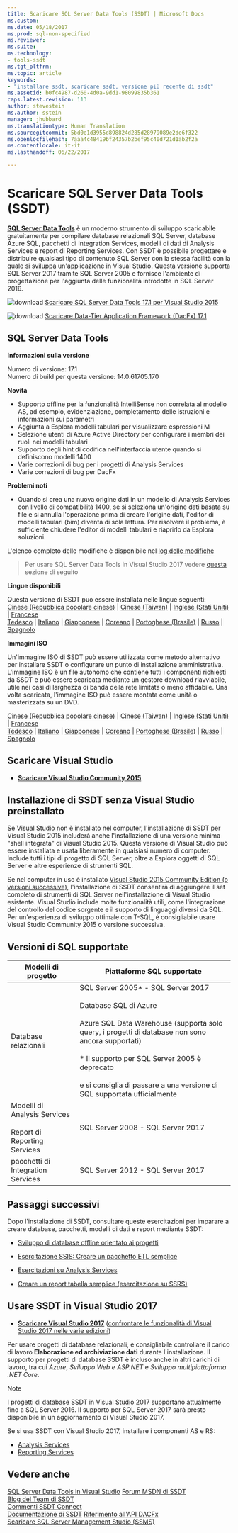 ```yaml
---
title: Scaricare SQL Server Data Tools (SSDT) | Microsoft Docs
ms.custom: 
ms.date: 05/18/2017
ms.prod: sql-non-specified
ms.reviewer: 
ms.suite: 
ms.technology:
- tools-ssdt
ms.tgt_pltfrm: 
ms.topic: article
keywords:
- "installare ssdt, scaricare ssdt, versione più recente di ssdt"
ms.assetid: b0fc4987-d260-4d0a-9dd1-98099835b361
caps.latest.revision: 113
author: stevestein
ms.author: sstein
manager: jhubbard
ms.translationtype: Human Translation
ms.sourcegitcommit: 5bd0e1d3955d898824d285d28979089e2de6f322
ms.openlocfilehash: 7aaa4c48419bf24357b2bef95c40d721d1ab2f2a
ms.contentlocale: it-it
ms.lasthandoff: 06/22/2017

---
```

# <a name="download-sql-server-data-tools-ssdt"></a>Scaricare SQL Server Data Tools (SSDT)

**[SQL Server Data Tools](https://msdn.microsoft.com/mt186501)** è un moderno strumento di sviluppo scaricabile gratuitamente per compilare database relazionali SQL Server, database Azure SQL, pacchetti di Integration Services, modelli di dati di Analysis Services e report di Reporting Services. Con SSDT è possibile progettare e distribuire qualsiasi tipo di contenuto SQL Server con la stessa facilità con la quale si sviluppa un'applicazione in Visual Studio. Questa versione supporta SQL Server 2017 tramite SQL Server 2005 e fornisce l'ambiente di progettazione per l'aggiunta delle funzionalità introdotte in SQL Server 2016.  
    
    
![download](../ssdt/media/download.png) [Scaricare SQL Server Data Tools 17.1 per Visual Studio 2015](https://go.microsoft.com/fwlink/?linkid=849393)

![download](../ssdt/media/download.png) [Scaricare Data-Tier Application Framework (DacFx) 17.1](https://www.microsoft.com/download/details.aspx?id=55255)

## <a name="sql-server-data-tools"></a>SQL Server Data Tools   
**Informazioni sulla versione**  
  
Numero di versione: 17.1  
Numero di build per questa versione: 14.0.61705.170
  
 **Novità**
 - Supporto offline per la funzionalità IntelliSense non correlata al modello AS, ad esempio, evidenziazione, completamento delle istruzioni e informazioni sui parametri
 - Aggiunta a Esplora modelli tabulari per visualizzare espressioni M
 - Selezione utenti di Azure Active Directory per configurare i membri dei ruoli nei modelli tabulari
 - Supporto degli hint di codifica nell'interfaccia utente quando si definiscono modelli 1400
 - Varie correzioni di bug per i progetti di Analysis Services
 - Varie correzioni di bug per DacFx

 **Problemi noti**
 - Quando si crea una nuova origine dati in un modello di Analysis Services con livello di compatibilità 1400, se si seleziona un'origine dati basata su file e si annulla l'operazione prima di creare l'origine dati, l'editor di modelli tabulari (bim) diventa di sola lettura. Per risolvere il problema, è sufficiente chiudere l'editor di modelli tabulari e riaprirlo da Esplora soluzioni.

L'elenco completo delle modifiche è disponibile nel [log delle modifiche](changelog-for-sql-server-data-tools-ssdt.md)

 > Per usare SQL Server Data Tools in Visual Studio 2017 vedere [questa](#use-ssdt-in-visual-studio-2017) sezione di seguito

  **Lingue disponibili**  
  
 Questa versione di SSDT può essere installata nelle lingue seguenti:  
[Cinese (Repubblica popolare cinese)]( https://go.microsoft.com/fwlink/?linkid=849393&clcid=0x804) | 
[Cinese (Taiwan)]( https://go.microsoft.com/fwlink/?linkid=849393&clcid=0x404) | 
[Inglese (Stati Uniti)]( https://go.microsoft.com/fwlink/?linkid=849393&clcid=0x409) | 
[Francese]( https://go.microsoft.com/fwlink/?linkid=849393&clcid=0x40c)  
[Tedesco]( https://go.microsoft.com/fwlink/?linkid=849393&clcid=0x407) | 
[Italiano]( https://go.microsoft.com/fwlink/?linkid=849393&clcid=0x410) | 
[Giapponese]( https://go.microsoft.com/fwlink/?linkid=849393&clcid=0x411) | 
[Coreano]( https://go.microsoft.com/fwlink/?linkid=849393&clcid=0x412) | 
[Portoghese (Brasile)]( https://go.microsoft.com/fwlink/?linkid=849393&clcid=0x416) | 
[Russo]( https://go.microsoft.com/fwlink/?linkid=849393&clcid=0x419) | 
[Spagnolo]( https://go.microsoft.com/fwlink/?linkid=849393&clcid=0x40a)  

**Immagini ISO**

Un'immagine ISO di SSDT può essere utilizzata come metodo alternativo per installare SSDT o configurare un punto di installazione amministrativa. L'immagine ISO è un file autonomo che contiene tutti i componenti richiesti da SSDT e può essere scaricata mediante un gestore download riavviabile, utile nei casi di larghezza di banda della rete limitata o meno affidabile. Una volta scaricata, l'immagine ISO può essere montata come unità o masterizzata su un DVD.

[Cinese (Repubblica popolare cinese)]( https://go.microsoft.com/fwlink/?linkid=849399&clcid=0x804) |
[Cinese (Taiwan)]( https://go.microsoft.com/fwlink/?linkid=849399&clcid=0x404) |
[Inglese (Stati Uniti)]( https://go.microsoft.com/fwlink/?linkid=849399&clcid=0x409) |
[Francese]( https://go.microsoft.com/fwlink/?linkid=849399&clcid=0x40c)  
[Tedesco]( https://go.microsoft.com/fwlink/?linkid=849399&clcid=0x407) |
[Italiano]( https://go.microsoft.com/fwlink/?linkid=849399&clcid=0x410) |
[Giapponese]( https://go.microsoft.com/fwlink/?linkid=849399&clcid=0x411) |
[Coreano]( https://go.microsoft.com/fwlink/?linkid=849399&clcid=0x412) |
[Portoghese (Brasile)]( https://go.microsoft.com/fwlink/?linkid=849399&clcid=0x416) |
[Russo]( https://go.microsoft.com/fwlink/?linkid=849399&clcid=0x419) |
[Spagnolo]( https://go.microsoft.com/fwlink/?linkid=849399&clcid=0x40a)

## <a name="download-visual-studio"></a>Scaricare Visual Studio

* [**Scaricare Visual Studio Community 2015**](https://www.visualstudio.com/products/visual-studio-community-vs.aspx)

## <a name="installing-ssdt-without-visual-studio-pre-installed"></a>Installazione di SSDT senza Visual Studio preinstallato

Se Visual Studio non è installato nel computer, l'installazione di SSDT per Visual Studio 2015 includerà anche l'installazione di una versione minima "shell integrata" di Visual Studio 2015. Questa versione di Visual Studio può essere installata e usata liberamente in qualsiasi numero di computer. Include tutti i tipi di progetto di SQL Server, oltre a Esplora oggetti di SQL Server e altre esperienze di strumenti SQL.

Se nel computer in uso è installato [Visual Studio 2015 Community Edition (o versioni successive)](https://www.visualstudio.com/products/visual-studio-community-vs.aspx), l'installazione di SSDT consentirà di aggiungere il set completo di strumenti di SQL Server nell'installazione di Visual Studio esistente. Visual Studio include molte funzionalità utili, come l'integrazione del controllo del codice sorgente e il supporto di linguaggi diversi da SQL. Per un'esperienza di sviluppo ottimale con T-SQL, è consigliabile usare Visual Studio Community 2015 o versione successiva.

## <a name="supported-sql-versions"></a>Versioni di SQL supportate
  
|Modelli di progetto|Piattaforme SQL supportate|  
|-------------------|--------------------|  
Database relazionali|  SQL Server 2005* - SQL Server 2017 <br /><br />Database SQL di Azure<br /><br />Azure SQL Data Warehouse (supporta solo query, i progetti di database non sono ancora supportati)<br /><br />  * Il supporto per SQL Server 2005 è deprecato<br /><br /> e si consiglia di passare a una versione di SQL supportata ufficialmente|
  |Modelli di Analysis Services<br /><br />Report di Reporting Services | SQL Server 2008 - SQL Server 2017|
  |pacchetti di Integration Services| SQL Server 2012 - SQL Server 2017    |
  
## <a name="next-steps"></a>Passaggi successivi  
Dopo l'installazione di SSDT, consultare queste esercitazioni per imparare a creare database, pacchetti, modelli di dati e report mediante SSDT:  
  
-   [Sviluppo di database offline orientato ai progetti](https://msdn.microsoft.com/library/hh272702(v=vs.103).aspx)  
  
-   [Esercitazione SSIS: Creare un pacchetto ETL semplice](https://msdn.microsoft.com/library/ms169917.aspx)  
  
-   [Esercitazioni su Analysis Services](https://msdn.microsoft.com/library/hh231701.aspx)  
  
-   [Creare un report tabella semplice (esercitazione su SSRS)](https://msdn.microsoft.com/library/ms167305.aspx)  
  
## <a name="use-ssdt-in-visual-studio-2017"></a>Usare SSDT in Visual Studio 2017 

* [**Scaricare Visual Studio 2017**](https://www.visualstudio.com/) ([confrontare le funzionalità di Visual Studio 2017 nelle varie edizioni](https://www.visualstudio.com/vs/compare/))

Per usare progetti di database relazionali, è consigliabile controllare il carico di lavoro **Elaborazione ed archiviazione dati** durante l'installazione. Il supporto per progetti di database SSDT è incluso anche in altri carichi di lavoro, tra cui *Azure*, *Sviluppo Web e ASP.NET* e *Sviluppo multipiattaforma .NET Core*.

> [!NOTE]
> I progetti di database SSDT in Visual Studio 2017 supportano attualmente fino a SQL Server 2016.  Il supporto per SQL Server 2017 sarà presto disponibile in un aggiornamento di Visual Studio 2017.

Se si usa SSDT con Visual Studio 2017, installare i componenti AS e RS:
* [Analysis Services](https://marketplace.visualstudio.com/items?itemName=ProBITools.MicrosoftAnalysisServicesModelingProjects)
* [Reporting Services](https://marketplace.visualstudio.com/items?itemName=ProBITools.MicrosoftReportProjectsforVisualStudio)


## <a name="see-also"></a>Vedere anche  
[SQL Server Data Tools in Visual Studio](https://msdn.microsoft.com/library/hh272686(v=vs.103).aspx)  
[Forum MSDN di SSDT](https://social.msdn.microsoft.com/Forums/sqlserver/home?forum=ssdt)  
[Blog del Team di SSDT](http://blogs.msdn.com/b/ssdt/)  
[Commenti SSDT Connect](https://connect.microsoft.com/SQLServer/Feedback)  
[Documentazione di SSDT](https://msdn.microsoft.com/library/hh272686(v=vs.103).aspx)  
[Riferimento all'API DACFx](https://msdn.microsoft.com/library/dn645454.aspx)  
[Scaricare SQL Server Management Studio (SSMS)](../ssms/download-sql-server-management-studio-ssms.md)  

